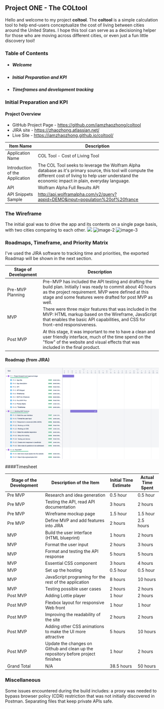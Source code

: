 ## Project ONE - The COLtool

Hello and welcome to my project **coltool**. The **coltool** is a simple calculation tool to help end-users conceptualize the cost of living between cities around the United States. I hope this tool can serve as a decisioning helper for those who are moving across different cities, or even just a fun little discovery tool!

### Table of Contents

- ##### Welcome
- ##### Initial Preparation and KPI
- ##### Timeframes and development tracking

### **Initial Preparation and KPI**

#### Project Overview

- GitHub Project Page - https://github.com/iamzhaozhong/coltool
- JIRA site - https://zhaozhong.atlassian.net/
- Live Site - https://iamzhaozhong.github.io/coltool/

| Item Name                       | Description                                                                                                                                                                                                    |
| ------------------------------- | -------------------------------------------------------------------------------------------------------------------------------------------------------------------------------------------------------------- |
| Application Name                | COL Tool - Cost of Living Tool                                                                                                                                                                                  |
| Introduction of the Application | The COL Tool seeks to leverage the Wolfram Alpha database as it's primary source, this tool will compute the different cost of living to help user understand the economic impact in plain, everyday language. |
| API                             | Wolfram Alpha Full Results API                                                                                                                                                                              |
| API Snippets Sample             | http://api.wolframalpha.com/v2/query?appid=DEMO&input=population%20of%20france                                                                                                                                 |

### The Wireframe
The initial goal was to drive the app and its contents on a single page basis, with two cities comparing to each other.
<kbd><img src = "https://raw.githubusercontent.com/iamzhaozhong/coltool/master/wireframe/Web%201920%20%E2%80%93%201.png" /></kbd>
![image-2](https://raw.githubusercontent.com/iamzhaozhong/coltool/master/wireframe/Web%201920%20%E2%80%93%202.png)
![image-3](https://raw.githubusercontent.com/iamzhaozhong/coltool/master/wireframe/Web%201920%20%E2%80%93%203.png)

### Roadmaps, Timeframe, and Priority Matrix
I've used the JIRA software to tracking time and priorities, the exported Roadmap will be shown in the next section.

| Stage of Development                    | Description                                                                                                                                                                                            |
| ------------------------------- | -------------------------------------------------------------------------------------------------------------------------------------------------------------------------------------------------------------- |
| Pre-MVP Planning            | Pre-MVP has included the API testing and drafting the build plan. Initially I was ready to commit about 40 hours as the project requirement. MVP were defined at this stage and some features were drafted for post MVP as well.                                                                                                                                                                               |
| MVP | There were three major features that was included in the MVP: HTML markup based on the Wireframe, JavaScript that enables the basic API capabilities, and CSS for front-end responsiveness. |
| Post MVP                             | At this stage, it was important to me to have a clean and user friendly interface, much of the time spend on the "flow" of the website and visual effects that was included in the final product.                                                                                                                                                                           |

#### Roadmap (from JIRA)
![image-4](https://raw.githubusercontent.com/iamzhaozhong/coltool/master/jira-board/coltool_2021-11-15_04.28am.png)

####Timesheet

| Stage of the Development  | Description of the Item | Initial Time Estimate |  Actual Time Spent |
|---|---|---|---|
| Pre MVP  | Research and idea generation | 0.5 hour  | 0.5 hour  |
| Pre MVP  | Testing the API, read API documentation  | 3 hours  | 2 hours  |
| Pre MVP  | Wireframe mockup page  | 1.5 hour  | 1.5 hour  |
| Pre MVP  | Define MVP and add features into JIRA | 2 hours | 2.5 hours |
| MVP      | Build the user interface (HTML blueprint)| 1 hours | 2 hours |
| MVP      | Format the user input| 2 hours | 3 hours | 
| MVP      | Format and testing the API response | 5 hours | 5 hours | 
| MVP      | Essential CSS component | 3 hours | 4 hours |
| MVP      | Set up the hosting | 0.5 hour | 0.5 hour |
| MVP      | JavaScript programing for the rest of the application | 8 hours | 10 hours |
| MVP      | Testing possible user cases | 2 hours | 2 hours |
| Post MVP | Adding Lottie player | 1 hour | 2 hours | 
| Post MVP | Flexbox layout for responsive Web front | 1 hour | 1 hour | 
| Post MVP | Improving the readability of the site | 2 hours | 2 hours |
| Post MVP | Adding other CSS animations to make the UI more attractive | 5 hours | 10 hours |
| Post MVP | Update the changes on Github and clean up the repository before project finishes| 1 hour | 2 hours |
| Grand Total | N/A  | 38.5 hours | 50 hours| 


### Miscellaneous

Some issues encountered during the build includes: a proxy was needed to bypass browser policy (CDR) restriction that was not initially discovered in Postman. Separating files that keep private APIs safe.


